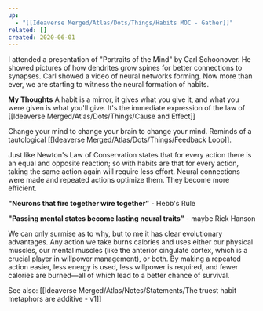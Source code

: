 ```yaml
---
up:
  - "[[Ideaverse Merged/Atlas/Dots/Things/Habits MOC - Gather]]"
related: []
created: 2020-06-01
---
```

I attended a presentation of "Portraits of the Mind" by Carl Schoonover. He showed pictures of how dendrites grow spines for better connections to synapses. Carl showed a video of neural networks forming. Now more than ever, we are starting to witness the neural formation of habits.

**My Thoughts**
A habit is a mirror, it gives what you give it, and what you were given is what you'll give. It's the immediate expression of the law of [[Ideaverse Merged/Atlas/Dots/Things/Cause and Effect]]

Change your mind to change your brain to change your mind. Reminds of a tautological [[Ideaverse Merged/Atlas/Dots/Things/Feedback Loop]].

Just like Newton's Law of Conservation states that for every action there is an equal and opposite reaction; so with habits are that for every action, taking the same action again will require less effort. Neural connections were made and repeated actions optimize them. They become more efficient. 

**"Neurons that fire together wire together”** - Hebb's Rule

**"Passing mental states become lasting neural traits”** - maybe Rick Hanson

We can only surmise as to why, but to me it has clear evolutionary advantages. Any action we take burns calories and uses either our physical muscles, our mental muscles (like the anterior cingulate cortex, which is a crucial player in willpower management), or both. By making a repeated action easier, less energy is used, less willpower is required, and fewer calories are burned—all of which lead to a better chance of survival. 

See also: [[Ideaverse Merged/Atlas/Notes/Statements/The truest habit metaphors are additive - v1]]